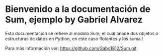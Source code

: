# Bienvenido a la documentación de Sum, ejemplo by Gabriel Alvarez

Esta documentación se refiere al módulo Sum, el cual añade dos objetos o estructuras de datos en Python, en este caso flotantes y los suma.\\

Para más información ver: https://github.com/Gabo1812/Sum.git